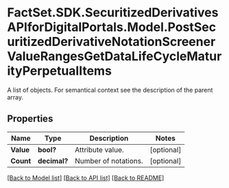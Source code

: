# FactSet.SDK.SecuritizedDerivativesAPIforDigitalPortals.Model.PostSecuritizedDerivativeNotationScreenerValueRangesGetDataLifeCycleMaturityPerpetualItems
A list of objects. For semantical context see the description of the parent array.

## Properties

Name | Type | Description | Notes
------------ | ------------- | ------------- | -------------
**Value** | **bool?** | Attribute value. | [optional] 
**Count** | **decimal?** | Number of notations. | [optional] 

[[Back to Model list]](../README.md#documentation-for-models) [[Back to API list]](../README.md#documentation-for-api-endpoints) [[Back to README]](../README.md)

